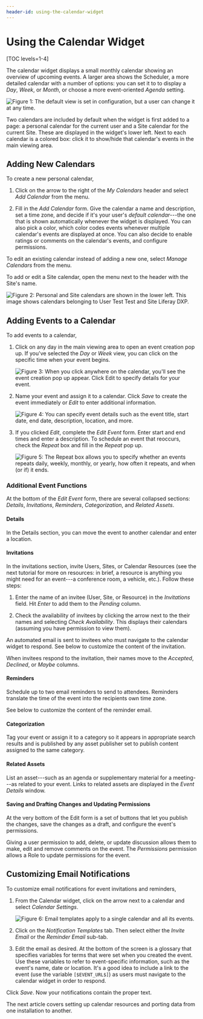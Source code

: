 ```yaml
---
header-id: using-the-calendar-widget
---
```


# Using the Calendar Widget

[TOC levels=1-4]

The calendar widget displays a small monthly calendar showing an overview of
upcoming events. A larger area shows the Scheduler, a more detailed calendar
with a number of options: you can set it to to display a *Day*, *Week*, or
*Month*, or choose a more event-oriented *Agenda* setting.

![Figure 1: The default view is set in configuration, but a user can change it at any time.](../../images/calendar-view.png)

Two calendars are included by default when the widget is first added to a page:
a personal calendar for the current user and a Site calendar for the current
Site. These are displayed in the widget's lower left. Next to each calendar is
a colored box: click it to show/hide that calendar's events in the main viewing
area.

## Adding New Calendars

To create a new personal calendar,

1.  Click on the arrow to the right of the *My Calendars* header and select
    *Add Calendar* from the menu. 

2.  Fill in the *Add Calendar* form. Give the calendar a name and description,
    set a time zone, and decide if it's your user's *default calendar*---the one
    that is shown automatically whenever the widget is displayed. You can also
    pick a color, which color codes events whenever multiple calendar's events
    are displayed at once. You can also decide to enable ratings or comments on
    the calendar's events, and configure permissions.

To edit an existing calendar instead of adding a new one, select *Manage
Calendars* from the menu.

To add or edit a Site calendar, open the menu next to the header with the
Site's name.

![Figure 2: Personal and Site calendars are shown in the lower left. This image shows calendars belonging to User *Test Test* and Site *Liferay DXP*.](../../images/new-calendar-manage-calendars.png)

## Adding Events to a Calendar

To add events to a calendar, 

1.  Click on any day in the main viewing area to open an event creation pop up.
    If you've selected the *Day* or *Week* view, you can click on the specific
    time when your event begins.

    ![Figure 3: When you click anywhere on the calendar, you'll see the event creation pop up appear. Click *Edit* to specify details for your event.](../../images/new-calendar-event-popup.png)

2.  Name your event and assign it to a calendar. Click *Save* to
    create the event immediately or *Edit* to enter additional information.

    ![Figure 4: You can specify event details such as the event title, start date, end date, description, location, and more.](../../images/new-calendar-event-details.png)

3.  If you clicked *Edit*, complete the *Edit Event* form. Enter start and end
    times and enter a description. To schedule an event that reoccurs,
    check the *Repeat* box and fill in the *Repeat* pop up.

    ![Figure 5: The *Repeat* box allows you to specify whether an events repeats daily, weekly, monthly, or yearly, how often it repeats, and when (or if) it ends.](../../images/new-calendar-event-repeat.png)

### Additional Event Functions

At the bottom of the *Edit Event* form, there are several collapsed sections:
*Details*, *Invitations*, *Reminders*, *Categorization*, and *Related
Assets*.

#### Details

In the Details section, you can move the event to another calendar and enter
a location.

#### Invitations

In the invitations section, invite Users, Sites, or Calendar Resources (see the
next tutorial for more on resources: in brief, a resource is anything you might
need for an event---a conference room, a vehicle, etc.). Follow these steps:

1.  Enter the name of an invitee (User, Site, or Resource) in the
    *Invitations* field. Hit *Enter* to add them to the *Pending* column.

2.  Check the availability of invitees by clicking the arrow next to the their
    names and selecting *Check Availability*. This displays their calendars
    (assuming you have permission to view them).

An automated email is sent to invitees who must navigate to the calendar
widget to respond. See below to customize the content of the invitation.

When invitees respond to the invitation, their names move to the *Accepted*,
*Declined*, or *Maybe* columns.

#### Reminders

Schedule up to two email reminders to send to attendees. Reminders translate
the time of the event into the recipients own time zone.

See below to customize the content of the reminder email.

#### Categorization

Tag your event or assign it to a category so it appears in appropriate search
results and is published by any asset publisher set to publish content assigned
to the same category.

#### Related Assets

List an asset---such as an agenda or supplementary material for a meeting---as
related to your event. Links to related assets are displayed in the *Event
Details* window.

#### Saving and Drafting Changes and Updating Permissions

At the very bottom of the Edit form is a set of buttons that let you publish the 
changes, save the changes as a draft, and configure the event's permissions. 

Giving a user permission to add, delete, or update discussion allows them to
make, edit and remove comments on the event. The *Permissions* permission
allows a Role to update permissions for the event.

## Customizing Email Notifications

To customize email notifications for event invitations and reminders,

1.  From the Calendar widget, click on the arrow next to a calendar and select
    *Calendar Settings*.

    ![Figure 6: Email templates apply to a single calendar and all its events.](../../images/calendar-email-note.png)

2.  Click on the *Notification Templates* tab. Then select either the *Invite
    Email* or the *Reminder Email* sub-tab.

3.  Edit the email as desired. At the bottom of the screen is a glossary that
    specifies variables for terms that were set when you created the event. Use
    these variables to refer to event-specific information, such as the
    event's name, date or location. It's a good idea to include a link to the
    event (use the variable `[$EVENT_URL$]`) as users must navigate to
    the calendar widget in order to respond.

Click *Save*. Now your notifications contain the proper text. 

The next article covers setting up calendar resources and porting data from one
installation to another.